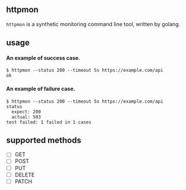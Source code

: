httpmon
---

`httpmon` is a synthetic monitoring command line tool, written by golang.

usage
---

#### An example of success case.

```shell-session
$ httpmon --status 200 --timeout 5s https://example.com/api
ok
```

#### An example of failure case.

```shell-session
$ httpmon --status 200 --timeout 5s https://example.com/api
status
  expect: 200
  actual: 503
test failed: 1 failed in 1 cases
```

supported methods
---

* [ ] GET
* [ ] POST
* [ ] PUT
* [ ] DELETE
* [ ] PATCH
